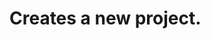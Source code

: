 #  Creates a new project.

<api-endpoint openapi-path="../../luodapi.json" method="POST" endpoint="/api/v1/projects"/>